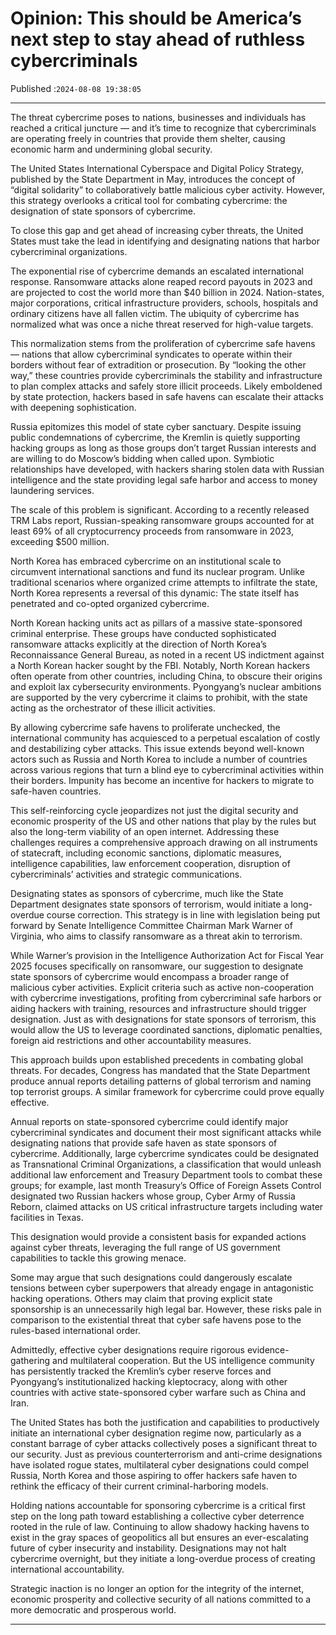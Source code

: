 # Opinion: This should be America’s next step to stay ahead of ruthless cybercriminals

Published :`2024-08-08 19:38:05`

---

The threat cybercrime poses to nations, businesses and individuals has reached a critical juncture — and it’s time to recognize that cybercriminals are operating freely in countries that provide them shelter, causing economic harm and undermining global security.

The United States International Cyberspace and Digital Policy Strategy, published by the State Department in May, introduces the concept of “digital solidarity” to collaboratively battle malicious cyber activity. However, this strategy overlooks a critical tool for combating cybercrime: the designation of state sponsors of cybercrime.

To close this gap and get ahead of increasing cyber threats, the United States must take the lead in identifying and designating nations that harbor cybercriminal organizations.

The exponential rise of cybercrime demands an escalated international response. Ransomware attacks alone reaped record payouts in 2023 and are projected to cost the world more than $40 billion in 2024. Nation-states, major corporations, critical infrastructure providers, schools, hospitals and ordinary citizens have all fallen victim. The ubiquity of cybercrime has normalized what was once a niche threat reserved for high-value targets.

This normalization stems from the proliferation of cybercrime safe havens — nations that allow cybercriminal syndicates to operate within their borders without fear of extradition or prosecution. By “looking the other way,” these countries provide cybercriminals the stability and infrastructure to plan complex attacks and safely store illicit proceeds. Likely emboldened by state protection, hackers based in safe havens can escalate their attacks with deepening sophistication.

Russia epitomizes this model of state cyber sanctuary. Despite issuing public condemnations of cybercrime, the Kremlin is quietly supporting hacking groups as long as those groups don’t target Russian interests and are willing to do Moscow’s bidding when called upon. Symbiotic relationships have developed, with hackers sharing stolen data with Russian intelligence and the state providing legal safe harbor and access to money laundering services.

The scale of this problem is significant. According to a recently released TRM Labs report, Russian-speaking ransomware groups accounted for at least 69% of all cryptocurrency proceeds from ransomware in 2023, exceeding $500 million.

North Korea has embraced cybercrime on an institutional scale to circumvent international sanctions and fund its nuclear program. Unlike traditional scenarios where organized crime attempts to infiltrate the state, North Korea represents a reversal of this dynamic: The state itself has penetrated and co-opted organized cybercrime.

North Korean hacking units act as pillars of a massive state-sponsored criminal enterprise. These groups have conducted sophisticated ransomware attacks explicitly at the direction of North Korea’s Reconnaissance General Bureau, as noted in a recent US indictment against a North Korean hacker sought by the FBI. Notably, North Korean hackers often operate from other countries, including China, to obscure their origins and exploit lax cybersecurity environments. Pyongyang’s nuclear ambitions are supported by the very cybercrime it claims to prohibit, with the state acting as the orchestrator of these illicit activities.

By allowing cybercrime safe havens to proliferate unchecked, the international community has acquiesced to a perpetual escalation of costly and destabilizing cyber attacks. This issue extends beyond well-known actors such as Russia and North Korea to include a number of countries across various regions that turn a blind eye to cybercriminal activities within their borders. Impunity has become an incentive for hackers to migrate to safe-haven countries.

This self-reinforcing cycle jeopardizes not just the digital security and economic prosperity of the US and other nations that play by the rules but also the long-term viability of an open internet. Addressing these challenges requires a comprehensive approach drawing on all instruments of statecraft, including economic sanctions, diplomatic measures, intelligence capabilities, law enforcement cooperation, disruption of cybercriminals’ activities and strategic communications.

Designating states as sponsors of cybercrime, much like the State Department designates state sponsors of terrorism, would initiate a long-overdue course correction. This strategy is in line with legislation being put forward by Senate Intelligence Committee Chairman Mark Warner of Virginia, who aims to classify ransomware as a threat akin to terrorism.

While Warner’s provision in the Intelligence Authorization Act for Fiscal Year 2025 focuses specifically on ransomware, our suggestion to designate state sponsors of cybercrime would encompass a broader range of malicious cyber activities. Explicit criteria such as active non-cooperation with cybercrime investigations, profiting from cybercriminal safe harbors or aiding hackers with training, resources and infrastructure should trigger designation. Just as with designations for state sponsors of terrorism, this would allow the US to leverage coordinated sanctions, diplomatic penalties, foreign aid restrictions and other accountability measures.

This approach builds upon established precedents in combating global threats. For decades, Congress has mandated that the State Department produce annual reports detailing patterns of global terrorism and naming top terrorist groups. A similar framework for cybercrime could prove equally effective.

Annual reports on state-sponsored cybercrime could identify major cybercriminal syndicates and document their most significant attacks while designating nations that provide safe haven as state sponsors of cybercrime. Additionally, large cybercrime syndicates could be designated as Transnational Criminal Organizations, a classification that would unleash additional law enforcement and Treasury Department tools to combat these groups; for example, last month Treasury’s Office of Foreign Assets Control designated two Russian hackers whose group, Cyber Army of Russia Reborn, claimed attacks on US critical infrastructure targets including water facilities in Texas.

This designation would provide a consistent basis for expanded actions against cyber threats, leveraging the full range of US government capabilities to tackle this growing menace.

Some may argue that such designations could dangerously escalate tensions between cyber superpowers that already engage in antagonistic hacking operations. Others may claim that proving explicit state sponsorship is an unnecessarily high legal bar. However, these risks pale in comparison to the existential threat that cyber safe havens pose to the rules-based international order.

Admittedly, effective cyber designations require rigorous evidence-gathering and multilateral cooperation. But the US intelligence community has persistently tracked the Kremlin’s cyber reserve forces and Pyongyang’s institutionalized hacking kleptocracy, along with other countries with active state-sponsored cyber warfare such as China and Iran.

The United States has both the justification and capabilities to productively initiate an international cyber designation regime now, particularly as a constant barrage of cyber attacks collectively poses a significant threat to our security. Just as previous counterterrorism and anti-crime designations have isolated rogue states, multilateral cyber designations could compel Russia, North Korea and those aspiring to offer hackers safe haven to rethink the efficacy of their current criminal-harboring models.

Holding nations accountable for sponsoring cybercrime is a critical first step on the long path toward establishing a collective cyber deterrence rooted in the rule of law. Continuing to allow shadowy hacking havens to exist in the gray spaces of geopolitics all but ensures an ever-escalating future of cyber insecurity and instability. Designations may not halt cybercrime overnight, but they initiate a long-overdue process of creating international accountability.

Strategic inaction is no longer an option for the integrity of the internet, economic prosperity and collective security of all nations committed to a more democratic and prosperous world.

---

